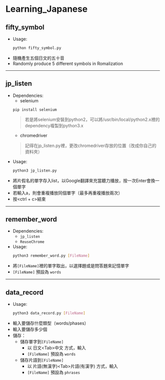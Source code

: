 # Learning_Japanese
## fifty_symbol
  * Usage:
    ```bash
    python fifty_symbol.py
    ```
  * 隨機產生五個日文的五十音
  * Randomly produce 5 different symbols in Romalization

---
## jp_listen
  * Dependencies:
    + selenium
    ```
    pip install selenium
    ```
     > 若是將selenium安裝到python2，可以將/usr/bin/local/python2.x裡的dependency複製到python3.x
    + chromedriver
     > 記得在jp_listen.py裡，更改chromedriver存放的位置（改成你自己的資料夾）
  * Usage:
    ```bash
    python3 jp_listen.py
    ```
  * 將片假名的單字存入list，以Google翻譯來充當聽力播放，按一次Enter會換一個單字
  * 若輸入a，則會重複播放同個單字（最多再重複播放兩次）
  * 按<ctrl + c>結束
  
---
## remember_word
 * Dependencies:
   + ```jp_listen```
   + ```ReuseChrome```
 * Usage:
   ```bash
   python3 remember_word.py [FileName]
   ```
 * 將```[FileName]```裡的單字取出，以選擇題或是問答題來記憶單字
 * ```[FileName]``` 預設為 ```words```
 
---
## data_record
  * Usage:
    ```bash
    python3 data_record.py [FileName]
    ```
  * 輸入要儲存什麼類型（words/phases）
  * 輸入要儲存多少個
  * 儲存：
    * 儲存單字到```[FileName]```
      + 以 日文\<Tab\>中文 方式，輸入
      + ```[FileName]``` 預設為 ```words```
    * 儲存片語到```[FileName]```
      + 以 片語(無漢字)\<Tab\>片語(有漢字) 方式，輸入
      + ```[FileName]``` 預設為 ```phrases```

